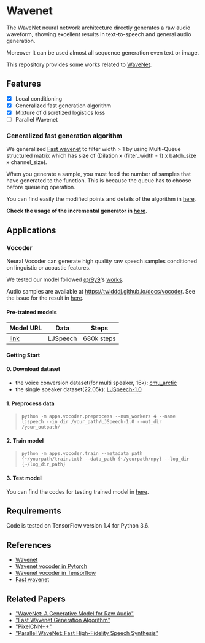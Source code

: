 # Wavenet
The WaveNet neural network architecture directly generates a raw audio waveform, showing excellent results in text-to-speech and general audio generation.

Moreover It can be used almost all sequence generation even text or image.

This repository provides some works related to [WaveNet](https://deepmind.com/blog/wavenet-generative-model-raw-audio/).

## Features
- [x] Local conditioning
- [x] Generalized fast generation algorithm
- [x] Mixture of discretized logistics loss
- [ ] Parallel Wavenet

### Generalized fast generation algorithm
We generalized [Fast wavenet](https://github.com/tomlepaine/fast-wavenet) to filter width > 1 by using Multi-Queue structured matrix which has size of (Dilation x (filter_width - 1) x batch_size x channel_size).

When you generate a sample, you must feed the number of samples that have generated to the function. This is because the queue has to choose before queueing operation.

You can find easily the modified points and details of the algorithm in <a href="./notebook/eval algorithm.ipynb">here</a>.

**Check the usage of the incremental generator in <a href="./notebook/demo fast generation.ipynb">here</a>.**

## Applications

### Vocoder

Neural Vocoder can generate high quality raw speech samples conditioned on linguistic or acoustic features.

We tested our model followed [@r9y9](https://github.com/r9y9)'s [works](https://github.com/r9y9/wavenet_vocoder).

Audio samples are available at https://twidddj.github.io/docs/vocoder. See the issue for the result in [here](https://github.com/twidddj/wavenet/issues/1).

#### Pre-trained models
| Model URL                                                                 | Data       | Steps         |
|---------------------------------------------------------------------------|------------|---------------|
| [link](https://drive.google.com/file/d/1tptZDDZ8rOWUdse0HWn9W2cm0yN0xhx6) | LJSpeech   | 680k steps    |


#### Getting Start
#### 0. Download dataset
+ the voice conversion dataset(for multi speaker, 16k): [cmu_arctic](http://festvox.org/cmu_arctic/)
+ the single speaker dataset(22.05k): [LJSpeech-1.0](https://keithito.com/LJ-Speech-Dataset/)

#### 1. Preprocess data
> `python -m apps.vocoder.preprocess --num_workers 4 --name ljspeech --in_dir /your_path/LJSpeech-1.0 --out_dir /your_outpath/` 

#### 2. Train model
> `python -m apps.vocoder.train --metadata_path {~/yourpath/train.txt} --data_path {~/yourpath/npy} --log_dir {~/log_dir_path}`

#### 3. Test model
You can find the codes for testing trained model in <a href="./apps/vocoder/notebook/test vocoder.ipynb">here</a>.

## Requirements
Code is tested on TensorFlow version 1.4 for Python 3.6.

## References
- [Wavenet](https://github.com/ibab/tensorflow-wavenet)
- [Wavenet vocoder in Pytorch](https://github.com/r9y9/wavenet_vocoder)
- [Wavenet vocoder in Tensorflow](https://github.com/azraelkuan/tensorflow_wavenet_vocoder/tree/dev)
- [Fast wavenet](https://github.com/tomlepaine/fast-wavenet)

## Related Papers
- ["WaveNet: A Generative Model for Raw Audio"](https://arxiv.org/abs/1609.03499)
- ["Fast Wavenet Generation Algorithm"](https://arxiv.org/pdf/1611.09482.pdf)
- ["PixelCNN++"](https://arxiv.org/pdf/1701.05517.pdf)
- ["Parallel WaveNet: Fast High-Fidelity Speech Synthesis"](https://arxiv.org/abs/1711.10433)
